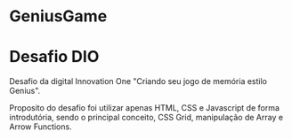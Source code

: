 # GeniusGame

# Desafio DIO

Desafio da digital Innovation One
"Criando seu jogo de memória estilo Genius".

Proposito do desafio foi utilizar apenas HTML, CSS e Javascript de forma introdutória, sendo o principal conceito, CSS Grid, manipulação de Array e Arrow Functions.
